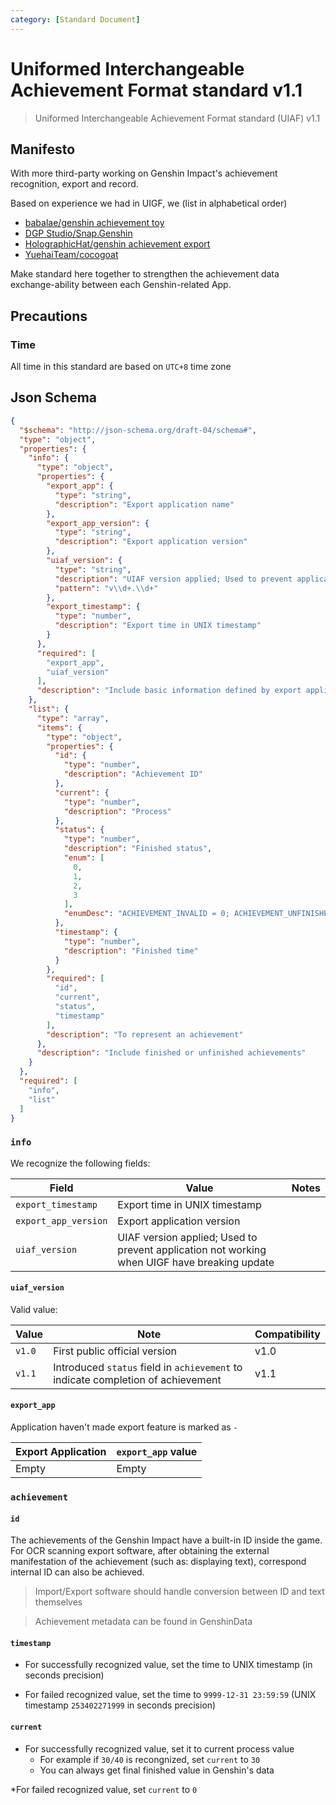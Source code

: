 ```yaml
---
category: [Standard Document]
---
```

# Uniformed Interchangeable Achievement Format standard v1.1

> Uniformed Interchangeable Achievement Format standard (UIAF) v1.1 <Badge text="Current" type="message" />

## Manifesto

With more third-party working on Genshin Impact's achievement recognition, export and record.

Based on experience we had in UIGF, we (list in alphabetical order)

* [babalae/genshin achievement toy](https://github.com/babalae/genshin-achievement-toy)
* [DGP Studio/Snap.Genshin](https://github.com/DGP-Studio/Snap.Genshin)
* [HolographicHat/genshin achievement export](https://github.com/HolographicHat/genshin-achievement-export)
* [YuehaiTeam/cocogoat](https://github.com/YuehaiTeam/cocogoat)

Make standard here together to strengthen the achievement data exchange-ability between each Genshin-related App.

## Precautions

### Time

All time in this standard are based on `UTC+8` time zone

## Json Schema

```json
{
  "$schema": "http://json-schema.org/draft-04/schema#",
  "type": "object",
  "properties": {
    "info": {
      "type": "object",
      "properties": {
        "export_app": {
          "type": "string",
          "description": "Export application name"
        },
        "export_app_version": {
          "type": "string",
          "description": "Export application version"
        },
        "uiaf_version": {
          "type": "string",
          "description": "UIAF version applied; Used to prevent application not working when UIGF have breaking update",
          "pattern": "v\\d+.\\d+"
        },
        "export_timestamp": {
          "type": "number",
          "description": "Export time in UNIX timestamp"
        }
      },
      "required": [
        "export_app",
        "uiaf_version"
      ],
      "description": "Include basic information defined by export application"
    },
    "list": {
      "type": "array",
      "items": {
        "type": "object",
        "properties": {
          "id": {
            "type": "number",
            "description": "Achievement ID"
          },
          "current": {
            "type": "number",
            "description": "Process"
          },
          "status": {
            "type": "number",
            "description": "Finished status",
            "enum": [
              0,
              1,
              2,
              3
            ],
            "enumDesc": "ACHIEVEMENT_INVALID = 0; ACHIEVEMENT_UNFINISHED = 1; ACHIEVEMENT_FINISHED = 2;ACHIEVEMENT_POINT_TAKEN = 3;"
          },
          "timestamp": {
            "type": "number",
            "description": "Finished time"
          }
        },
        "required": [
          "id",
          "current",
          "status",
          "timestamp"
        ],
        "description": "To represent an achievement"
      },
      "description": "Include finished or unfinished achievements"
    }
  },
  "required": [
    "info",
    "list"
  ]
}
```

### `info` 

We recognize the following fields:

| Field                | Value                                                                                        | Notes |
|----------------------|----------------------------------------------------------------------------------------------|-------|
| `export_timestamp`   | Export time in UNIX timestamp                                                                |       |
| `export_app_version` | Export application version                                                                   |       |
| `uiaf_version`       | UIAF version applied; Used to prevent application not working when UIGF have breaking update |       |

#### `uiaf_version`

Valid value:

| Value  | Note                                                                             | Compatibility |
|--------|----------------------------------------------------------------------------------|---------------|
| `v1.0` | First public official version                                                    | v1.0          |
| `v1.1` | Introduced `status` field in `achievement` to indicate completion of achievement | v1.1          |

#### `export_app`

Application haven't made export feature is marked as `-`

| Export Application | `export_app` value |
|--------------------|--------------------|
| Empty              | Empty              |

### `achievement`

#### `id`

The achievements of the Genshin Impact have a built-in ID inside the game. 
For OCR scanning export software, after obtaining the external manifestation of the achievement (such as: displaying text),
correspond internal ID can also be achieved.

> Import/Export software should handle conversion between ID and text themselves

> Achievement metadata can be found in GenshinData

#### `timestamp`

* For successfully recognized value, set the time to UNIX timestamp (in seconds precision)

* For failed recognized value, set the time to `9999-12-31 23:59:59` (UNIX timestamp `253402271999` in seconds precision)

#### `current`

* For successfully recognized value, set it to current process value
  * For example if `30/40` is recongnized, set `current` to `30`
  * You can always get final finished value in Genshin's data

*For failed recognized value, set `current` to `0`
